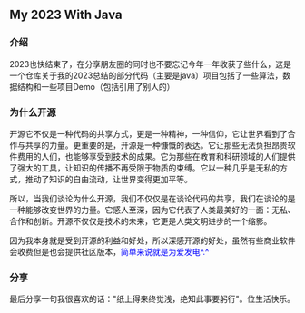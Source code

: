 ## My 2023 With Java 

### 介绍

2023也快结束了，在分享朋友圈的同时也不要忘记今年一年收获了些什么，这是一个仓库关于我的2023总结的部分代码（主要是java）项目包括了一些算法，数据结构和一些项目Demo（包括引用了别人的）


### 为什么开源

开源它不仅是一种代码的共享方式，更是一种精神，一种信仰，它让世界看到了合作与共享的力量。更重要的是，开源是一种慷慨的表达。它让那些无法负担昂贵软件费用的人们，也能够享受到技术的成果。它为那些在教育和科研领域的人们提供了强大的工具，让知识的传播不再受限于物质的束缚。它以一种几乎是无私的方式，推动了知识的自由流动，让世界变得更加平等。

所以，当我们谈论为什么开源，我们不仅仅是在谈论代码的共享，我们在谈论的是一种能够改变世界的力量。它感人至深，因为它代表了人类最美好的一面：无私、合作和创新。开源不仅仅是技术的未来，它更是人类文明进步的一个缩影。

因为我本身就是受到开源的利益和好处，所以深感开源的好处，虽然有些商业软件会收费但是也会提供社区版本，<font color="Blue">简单来说就是为爱发电^.^</font>


### 分享

最后分享一句我很喜欢的话："纸上得来终觉浅，绝知此事要躬行"。位生活快乐。






 
